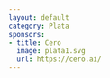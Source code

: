 ```yaml
---
layout: default
category: Plata
sponsors:
- title: Cero
  image: plata1.svg
  url: https://cero.ai/
---
```


